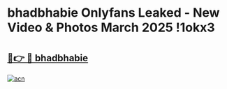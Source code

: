 # bhadbhabie Onlyfans Leaked - New Video & Photos March 2025 !1okx3

# <h2><a href="https://j6gidc.iuczelnia.edu.pl?title=bhadbhabie&ref=1okx3">🔗👉 🔴 bhadbhabie</a></h2>

[![acn](https://github.com/user-attachments/assets/0f9c940e-d8b0-45ae-aac7-cd30a18b3e1c)](https://j6gidc.iuczelnia.edu.pl?title=bhadbhabie&ref=1okx3)

